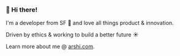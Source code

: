 ### 👋 Hi there! 
I'm a developer from SF 🌉 and love all things product & innovation. 

Driven by ethics & working to build a better future ☀️

Learn more about me @ [arshi.com](http://www.arshi.com).



<!--
**arshij/arshij** is a ✨ _special_ ✨ repository because its `README.md` (this file) appears on your GitHub profile.

Here are some ideas to get you started:

- 🔭 I’m currently working on ...
- 🌱 I’m currently learning ...
- 👯 I’m looking to collaborate on ...
- 🤔 I’m looking for help with ...
- 💬 Ask me about ...
- 📫 How to reach me: ...
- 😄 Pronouns: ...
- ⚡ Fun fact: ...
-->
